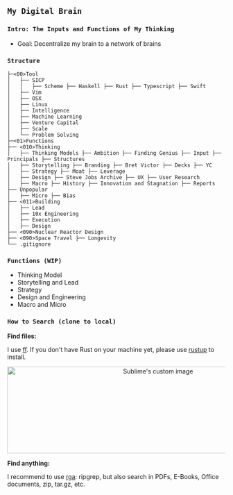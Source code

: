 
## `My Digital Brain` 

### `Intro: The Inputs and Functions of My Thinking`

- Goal: Decentralize my brain to a network of brains


### `Structure`

```
├─<00>Tool
│   ├── SICP
│   │   ├── Scheme ├── Haskell ├── Rust ├── Typescript ├── Swift
│   ├── Vim
│   ├── OSX 
│   ├── Linux
│   ├── Intelligence
│   ├── Machine Learning
│   ├── Venture Capital
│   ├── Scale
│   └── Problem Solving
├─<01>Functions
├── <010>Thinking
│   ├── Thinking Models ├── Ambition ├── Finding Genius ├── Input ├── Principals ├── Structures
│   ├── Storytelling ├── Branding ├── Bret Victor ├── Decks ├── YC
│   ├── Strategy ├── Moat ├── Leverage
│   ├── Design ├── Steve Jobs Archive ├── UX ├── User Research
│   ├── Macro ├── History ├── Innovation and Stagnation ├── Reports ├── Unpopular
│   ├── Micro ├── Bias
├── <011>Building
│   ├── Lead
│   ├── 10x Engineering
│   ├── Execution
│   ├── Design
├── <090>Nuclear Reactor Design
├── <090>Space Travel ├── Longevity
└── .gitignore

```

### `Functions (WIP)`

- Thinking Model
- Storytelling and Lead
- Strategy
- Design and Engineering
- Macro and Micro


### `How to Search (clone to local)`

**Find files:**

I use [ff](https://github.com/vishaltelangre/ff). If you don't have Rust on your machine yet, please use [rustup](https://doc.rust-lang.org/book/ch01-01-installation.html) to install.

<p align="center">
  <img width="680" height="200" src="https://i.imgur.com/MtU3suN.jpg" alt="Sublime's custom image"/>
</p>

**Find anything:**

I recommend to use [rga](https://github.com/phiresky/ripgrep-all): ripgrep, but also search in PDFs, E-Books, Office documents, zip, tar.gz, etc.


